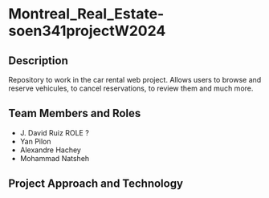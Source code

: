 # Montreal_Real_Estate-soen341projectW2024

## Description
Repository to work in the car rental web project. Allows users to browse and reserve vehicules, to cancel reservations, to review them and much more. 

## Team Members and Roles
* J. David Ruiz
   ROLE ?
* Yan Pilon
* Alexandre Hachey
* Mohammad Natsheh

## Project Approach and Technology
